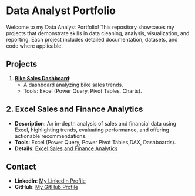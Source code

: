 # Data Analyst Portfolio

Welcome to my Data Analyst Portfolio! This repository showcases my projects that demonstrate skills in data cleaning, analysis, visualization, and reporting.
Each project includes detailed documentation, datasets, and code where applicable.

## Projects

1. **[Bike Sales Dashboard](Bike-Sales-Dashboard/readme.md)**:
   - A dashboard analyzing bike sales trends.
   - Tools: Excel (Power Query, Pivot Tables, Charts).
  
## 2. **Excel Sales and Finance Analytics**
- **Description**: An in-depth analysis of sales and financial data using Excel, highlighting trends, evaluating performance, and offering actionable recommendations.
- **Tools**: Excel (Power Query, Power Pivot Tables,DAX, Dashboards).
- **Details**: [Excel Sales and Finance Analytics](Excel-Sales-and-Finance-Analytics/README.md)


## Contact

- **LinkedIn**: [My LinkedIn Profile](https://www.linkedin.com/in/suryatejagamidi/)
- **GitHub**: [My GitHub Profile](https://github.com/suryatejagamidi)
